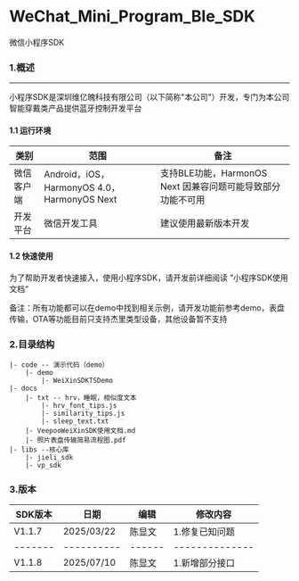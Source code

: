 # WeChat_Mini_Program_Ble_SDK
微信小程序SDK

### 1.概述 

------

小程序SDK是深圳维亿魄科技有限公司（以下简称"本公司"）开发，专门为本公司智能穿戴类产品提供蓝牙控制开发平台

#### 1.1 运行环境

| 类别       | 范围                                        | 备注                                                        |
| ---------- | ------------------------------------------- | ----------------------------------------------------------- |
| 微信客户端 | Android，iOS，HarmonyOS 4.0，HarmonyOS Next | 支持BLE功能，HarmonOS Next 因兼容问题可能导致部分功能不可用 |
| 开发平台   | 微信开发工具                                | 建议使用最新版本开发                                        |

#### 1.2 快速使用

为了帮助开发者快速接入，使用小程序SDK，请开发前详细阅读 ”小程序SDK使用文档“

备注：所有功能都可以在demo中找到相关示例，请开发功能前参考demo，表盘传输，OTA等功能目前只支持杰里类型设备，其他设备暂不支持

### 2.目录结构

```
|- code -- 演示代码（demo）
	|- demo
		|- WeiXinSDKTSDemo
|- docs
	|- txt -- hrv，睡眠，相似度文本
		|- hrv_font_tips.js
		|- similarity_tips.js
		|- sleep_text.txt
	|- VeepooWeiXinSDK使用文档.md
	|- 照片表盘传输简易流程图.pdf
|- libs --核心库
	|- jieli_sdk 
	|- vp_sdk 
```

### 3.版本

| SDK版本 | 日期       | 编辑   | 修改内容       |
| ------- | ---------- | ------ | -------------- |
| V1.1.7  | 2025/03/22 | 陈显文 | 1.修复已知问题 |
| ------- | ---------- | ------ | -------------- |
| V1.1.8  | 2025/07/10 | 陈显文 | 1.新增部分接口 |






